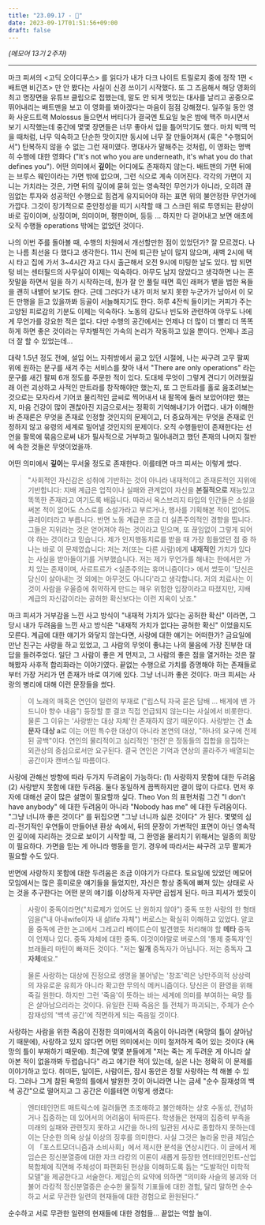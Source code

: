 ```yaml
---
title: "23.09.17 - 🦇"
date: 2023-09-17T01:51:56+09:00
draft: false
---
```


*(메모어 13기 2주차)*

---

마크 피셔의 <고딕 오이디푸스> 를 읽다가 내가 다크 나이트 트릴로지 중에 정작 1편 <배트맨 비긴즈> 만 안 봤다는 사실이 신경 쓰이기 시작했다. 또 그 즈음해서 해당 영화의 최고 명장면을 유튜브 클립으로 접했는데, 말도 안 되게 멋있는 대사를 날리고 공중으로 뛰어내리는 배트맨을 보고 이 영화를 봐야겠다는 마음이 점점 강해졌다. 일주일 동안 영화 사운드트랙 Molossus 들으면서 버티다가 결국엔 토요일 늦은 밤에 맥주 마시면서 보기 시작했는데 중간에 몇몇 장면들은 너무 좋아서 입을 틀어막기도 했다. 마치 빅맥 먹을 때처럼, 너무 익숙하고 단순한 맛이지만 동시에 너무 잘 만들어져서 (혹은 "수행되어서") 탄복하지 않을 수 없는 그런 재미였다. 명대사가 말해주는 것처럼, 이 영화는 명백히 수행에 대한 영화다 ("It's not who you are underneath, it's what you do that defines you"). 어떤 의미에서 **깊이**는 어디에도 존재하지 않는다. 배트맨의 가면 뒤에는 브루스 웨인이라는 가면 밖에 없으며, 그런 식으로 계속 이어진다. 각각의 가면이 지니는 가치라는 것은, 가면 뒤의 깊이에 묻혀 있는 영속적인 무언가가 아니라, 오히려 끊임없는 투자와 성공적인 수행으로 힘겹게 유지되어야 하는 표면 위의 불안정한 무언가에 가깝다. 그것이 장기적으로 준안정성을 띠기 시작할 때 그 스크린 위로 투영되는 환상이 바로 깊이이며, 상징이며, 의미이며, 평판이며, 등등 ... 하지만 다 걷어내고 보면 애초에 오직 수행들 operations 밖에는 없었던 것이다.

나의 이번 주를 돌아볼 때, 수행의 차원에서 개선할만한 점이 있었던가? 잘 모르겠다. 나는 나름 최선을 다 했다고 생각한다. 11시 전에 퇴근한 날이 많지 않으며, 새벽 2시에 택시 타고 집에 가서 3~4시간 자고 다시 출근해서 오전 9시에 미팅한 날도 있다. 밤 되면 텅 비는 센터필드의 사무실이 이제는 익숙하다. 아무도 남지 않았다고 생각하면 나는 혼잣말을 하면서 일을 하기 시작하는데, 뭔가 잘 안 풀릴 때면 흑인 래퍼가 뱉을 법한 욕들을 괜히 내뱉어 보기도 한다. 근데 그러다가 내가 미처 보지 못한 누군가가 남아서 이 모든 만행을 듣고 있을까봐 등골이 서늘해지기도 한다. 하루 4잔씩 들이키는 커피가 주는 고양된 피로감의 기분도 이제는 익숙하다. 노동의 강도나 빈도와 관련하여 아무도 나에게 무언가를 강요한 적은 없다. 다만 수행의 공간에서는 언제나 더 많이 더 빨리 더 똑똑하게 하면 좋은 것이라는 무차별적인 가속의 논리가 작동하고 있을 뿐이다. 언제나 조금 더 잘 할 수 있었는데...

대략 1.5년 정도 전에, 설입 어느 자취방에서 곪고 있던 시절에, 나는 싸구려 고무 팔찌 위에 원하는 문구를 새겨 주는 서비스를 찾아 내서 "There are only operations" 라는 문구를 새긴 팔찌 6개 정도를 주문한 적이 있다. 도대체 무엇이 그렇게 견디기 어려웠길래 이런 괴상하고 사적인 만트라를 창작해야만 했는지, 또 그 만트라를 홀로 읊조려보는 것으로는 모자라서 기어코 물리적인 글씨로 찍어내서 내 팔목에 둘러 보았어야만 했는지, 마음 건강이 많이 괜찮아진 지금으로서는 정확히 기억해내기가 어렵다. 내가 이해한 바 존재론은 무엇을 존재로 인정할 것인지의 문제이고, 더 중요하게는 무엇을 존재로 인정하지 않고 유령의 세계로 밀어낼 것인지의 문제이다. 오직 수행들만이 존재한다는 선언을 팔목에 묶음으로써 내가 필사적으로 거부하고 밀어내려고 했던 존재의 나머지 절반에 속한 것들은 무엇이었을까.

어떤 의미에서 **깊이**는 무서울 정도로 존재한다. 이를테면 마크 피셔는 이렇게 썼다.

> "사회적인 자신감은 성취에 기반하는 것이 아니라 내재적이고 존재론적인 지위에 기반합니다: 지배 계급은 업적이나 실패와 관계없이 자신을 **본질적으로** 재능있고 똑똑한 존재라고 여기도록 배웁니다. 따라서 옥스브리지 타입의 인간들은 소설을 써본 적이 없어도 스스로를 소설가라고 부르거나, 행사를 기획해본 적이 없어도 큐레이터라고 부릅니다. 반면 노동 계급은 조금 더 실존주의적인 경향을 띱니다. 그들은 지위라는 것은 얻어져야 하는 것이라고 믿으며, 또 끊임없이 그렇게 되어야 하는 것이라고 믿습니다. 제가 인지행동치료를 받을 때 가장 힘들었던 점 중 하나는 바로 이 문제였습니다: 저는 저(또는 다른 사람)에게 **내재적인** 가치가 있다는 사실을 받아들이기를 거부했습니다. 저는 제가 무언가를 해내는 한에서만 가치 있는 존재이며, 사르트르가 <실존주의는 휴머니즘이다> 에서 썼듯이 '당신은 당신이 살아내는 것 외에는 아무것도 아니다'라고 생각합니다. 저의 치료사는 이것이 사람을 우울증에 취약하게 만드는 매우 위험한 입장이라고 따졌지만, 지배 계급의 자신감이라는 공허한 확신보다는 이런 지옥이 낫죠."

마크 피셔가 거부감을 느낀 사고 방식이 "내재적 가치가 있다는 공허한 확신" 이라면, 그 당시 내가 두려움을 느낀 사고 방식은 "내재적 가치가 없다는 공허한 확신" 이었을지도 모른다. 계급에 대한 얘기가 와닿지 않는다면, 사랑에 대한 얘기는 어떠한가? 금요일에 만난 친구는 사랑을 하고 있었고, 그 사람의 무엇이 좋냐는 나의 물음에 가장 진부한 대답을 들려주었다. 일단 그 사람이 좋은 게 먼저고, 그 사람의 좋은 점을 열거하는 것은 잘해봤자 사후적 합리화라는 이야기였다. 끝없는 수행으로 가치를 증명해야 하는 존재들로부터 가장 거리가 먼 존재가 바로 여기에 있다. 그냥 너니까 좋은 것이다. 마크 피셔는 사랑의 병리에 대해 이런 문장들을 썼다.

> 이 노래의 매혹은 연인이 일련의 부재로 ("립스틱 자국 묻은 담배 ... 배게에 밴 가드니아 향수 내음") 등장할 뿐 결코 직접 언급되지 않는다는 사실에서 비롯한다. 물론 그 이유는 '사랑받는 대상 자체'란 존재하지 않기 때문이다. 사랑받는 건 **소문자 대상 a**로 이는 어떤 특수한 대상이 아니라 본연의 대상, "하나의 요구에 전제된 공백"이다. 연인의 물리적이고 심리적인 '현전'은 정동들의 집합을 응집하는 외관상의 중심으로서만 요구된다. 결국 연인은 기억과 연상의 콜라주가 배열되는 공간이자 캔버스일 따름이다.

사랑에 관해선 방향에 따라 두가지 두려움이 가능하다: (1) 사랑하지 못함에 대한 두려움 (2) 사랑받지 못함에 대한 두려움. 둘다 동일하게 끔찍하지만 결이 많이 다르다. 먼저 후자에 대해선 굳이 많은 설명이 필요할까 싶다. Theo Von 의 표현처럼 그건 "I don't have anybody" 에 대한 두려움이 아니라 "Nobody has me" 에 대한 두려움이다. "그냥 너니까 좋은 것이다" 를 뒤집으면 "그냥 너니까 싫은 것이다" 가 된다. 몇몇의 심리-전기적인 우연들이 만들어낸 환상 속에서, 뒤의 문장이 가변적인 표면이 아닌 영속적인 깊이에 자리하는 것으로 보이기 시작할 때, 그 환영을 물리치기 위해서는 일종의 희망이 필요하다. 가면을 믿는 게 아니라 행동을 믿기. 경우에 따라서는 싸구려 고무 팔찌가 필요할 수도 있다.

반면에 사랑하지 못함에 대한 두려움은 조금 이야기가 다르다. 토요일에 있었던 메모어 모임에서는 많은 흥미로운 얘기들을 들었지만, 자신은 항상 중독에 빠져 있는 상태로 사는 것을 추구한다는 어떤 분의 얘기를 이상하게 자꾸만 곱씹게 된다. 마크 피셔가 썼듯이

> 사랑이 중독이라면("치료제가 있어도 난 원하지 않아") 중독 또한 사랑의 한 형태임을("내 아내wife이자 내 삶life 자체") 버로스는 확실히 이해하고 있었다. 알코올 중독에 관한 논고에서 그레고리 베이트슨이 발견했듯 처리해야 할 **메타** 중독이 언제나 있다. 중독 자체에 대한 중독. 이것이야말로 버로스의 '통제 중독자'인 브래들리 마틴이 빠져든 것이다. "저는 **일개** 중독자가 아닙니다. 저는 중독자 **그 자체**예요."

> 물론 사랑하는 대상에 진정으로 생명을 불어넣는 '창조'력은 낭만주의적 상상력의 자유로운 유희가 아니라 확고한 무의식 메커니즘이다. 당신은 이 환영을 위해 죽길 원한다. 하지만 그런 '죽음'이 뜻하는 바는 세계에 의미를 부여하는 욕망 틀은 살아남으리라는 것이다. 유일한 진짜 죽음은 틀 전체가 파괴되는, 주체가 순수 잠재성의 '백색 공간'에 직면하게 되는 죽음일 것이다.

사랑하는 사람을 위한 죽음이 진정한 의미에서의 죽음이 아니라면 (욕망의 틀이 살아남기 때문에), 사랑하고 있지 않다면 어떤 의미에서는 이미 철저하게 죽어 있는 것이다 (욕망의 틀이 부재하기 때문에). 최근에 몇몇 분들에게 "저는 죽는 게 두려운 게 아니라 살아본 적이 없을까봐 두렵습니다" 라고 얘기한 적이 있는데, 실은 나는 정확히 이 문제를 이야기하고 있다. 취미든, 일이든, 사람이든, 잠시 동안은 정말 사랑하는 척 해볼 수 있다. 그러나 그게 참된 욕망의 틀에서 발원한 것이 아니라면 나는 금세 "순수 잠재성의 백색 공간"으로 떨어지고 그 공간은 이를테면 이렇게 생겼다:

> 엔터테인먼트 매트릭스에 걸려들면 초조해하고 불안해하는 상호 수동성, 전념하거나 집중하는 데 있어서의 어려움이 뒤따른다. 학생들은 현재의 집중력 부족을 미래의 실패와 관련짓지 못하고 시간을 하나의 일관된 서사로 종합하지 못하는데 이는 단순한 의욕 상실 이상의 징후를 의미한다. 사실 그것은 놀라울 만큼 제임슨이 「포스트모더니즘과 소비사회」에서 제시한 분석을 연상시킨다. 이 글에서 제임슨은 정신분열증에 대한 자크 라캉의 이론이 새롭게 등장한 엔터테인먼트-산업 복합체에 직면해 주체성이 파편화된 현상을 이해하도록 돕는 “도발적인 미학적 모델”을 제공한다고 서술한다. 제임슨의 요약에 의하면 “의미화 사슬의 붕괴와 더불어 라캉적 정신분열증은 순수한 물질적 기표들에 대한 경험, 달리 말하면 순수하고 서로 무관한 일련의 현재들에 대한 경험으로 환원된다.”

순수하고 서로 무관한 일련의 현재들에 대한 경험들... 끝없는 역할 놀이.